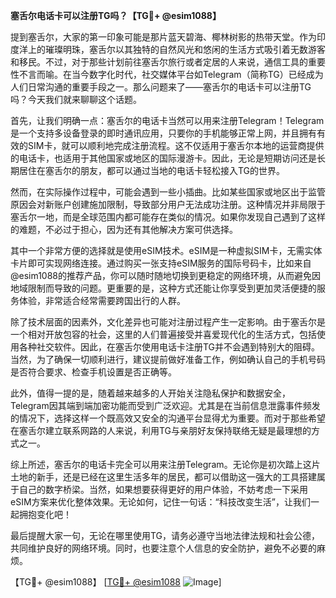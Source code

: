 **塞舌尔电话卡可以注册TG吗？【TG💪+ @esim1088】**

提到塞舌尔，大家的第一印象可能是那片蓝天碧海、椰林树影的热带天堂。作为印度洋上的璀璨明珠，塞舌尔以其独特的自然风光和悠闲的生活方式吸引着无数游客和移民。不过，对于那些计划前往塞舌尔旅行或者定居的人来说，通信工具的重要性不言而喻。在当今数字化时代，社交媒体平台如Telegram（简称TG）已经成为人们日常沟通的重要手段之一。那么问题来了——塞舌尔的电话卡可以注册TG吗？今天我们就来聊聊这个话题。

首先，让我们明确一点：塞舌尔的电话卡当然可以用来注册Telegram！Telegram是一个支持多设备登录的即时通讯应用，只要你的手机能够正常上网，并且拥有有效的SIM卡，就可以顺利地完成注册流程。这不仅适用于塞舌尔本地的运营商提供的电话卡，也适用于其他国家或地区的国际漫游卡。因此，无论是短期访问还是长期居住在塞舌尔的朋友，都可以通过当地的电话卡轻松接入TG的世界。

然而，在实际操作过程中，可能会遇到一些小插曲。比如某些国家或地区出于监管原因会对新账户创建施加限制，导致部分用户无法成功注册。这种情况并非局限于塞舌尔一地，而是全球范围内都可能存在类似的情况。如果你发现自己遇到了这样的难题，不必过于担心，因为还有其他解决方案可供选择。

其中一个非常方便的选择就是使用eSIM技术。eSIM是一种虚拟SIM卡，无需实体卡片即可实现网络连接。通过购买一张支持eSIM服务的国际号码卡，比如来自@esim1088的推荐产品，你可以随时随地切换到更稳定的网络环境，从而避免因地域限制而导致的问题。更重要的是，这种方式还能让你享受到更加灵活便捷的服务体验，非常适合经常需要跨国出行的人群。

除了技术层面的因素外，文化差异也可能对注册过程产生一定影响。由于塞舌尔是一个相对开放包容的社会，这里的人们普遍接受并喜爱现代化的生活方式，包括使用各种社交软件。因此，在塞舌尔使用电话卡注册TG并不会遇到特别大的阻碍。当然，为了确保一切顺利进行，建议提前做好准备工作，例如确认自己的手机号码是否符合要求、检查手机设置是否正确等。

此外，值得一提的是，随着越来越多的人开始关注隐私保护和数据安全，Telegram因其端到端加密功能而受到广泛欢迎。尤其是在当前信息泄露事件频发的情况下，选择这样一个既高效又安全的沟通平台显得尤为重要。而对于那些希望在塞舌尔建立联系网路的人来说，利用TG与亲朋好友保持联络无疑是最理想的方式之一。

综上所述，塞舌尔的电话卡完全可以用来注册Telegram。无论你是初次踏上这片土地的新手，还是已经在这里生活多年的居民，都可以借助这一强大的工具搭建属于自己的数字桥梁。当然，如果想要获得更好的用户体验，不妨考虑一下采用eSIM方案来优化整体效果。无论如何，记住一句话：“科技改变生活”，让我们一起拥抱变化吧！

最后提醒大家一句，无论在哪里使用TG，请务必遵守当地法律法规和社会公德，共同维护良好的网络环境。同时，也要注意个人信息的安全防护，避免不必要的麻烦。

【TG💪+ @esim1088】 [[TG💪+ @esim1088](https://t.me/s/esim1088) ![Image](https://i.postimg.cc/4NQfJmqS/Snipaste-2025-05-13-00-14-12.png)]